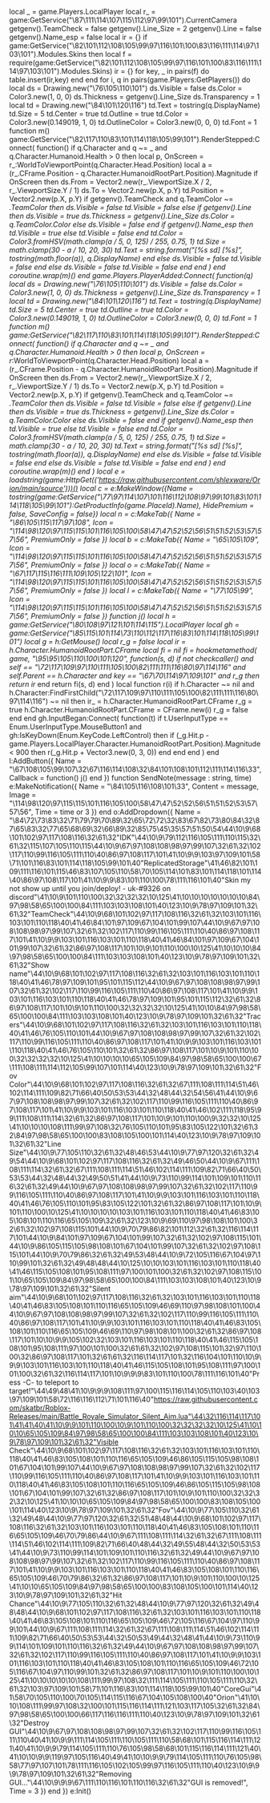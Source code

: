 local _ = game.Players.LocalPlayer local r_ = game:GetService("\87\111\114\107\115\112\97\99\101").CurrentCamera getgenv().TeamCheck = false getgenv().Line_Size = 2 getgenv().Line = false getgenv().Name_esp = false local ir = {} if game:GetService("\82\101\112\108\105\99\97\116\101\100\83\116\111\114\97\103\101").Modules.Skins then local f = require(game:GetService("\82\101\112\108\105\99\97\116\101\100\83\116\111\114\97\103\101").Modules.Skins) ir = {} for key, _ in pairs(f) do table.insert(ir,key) end end for i, q in pairs(game.Players:GetPlayers()) do local ds = Drawing.new("\76\105\110\101") ds.Visible = false ds.Color = Color3.new(1, 0, 0) ds.Thickness = getgenv().Line_Size ds.Transparency = 1 local td = Drawing.new("\84\101\120\116") td.Text = tostring(q.DisplayName) td.Size = 5 td.Center = true td.Outline = true td.Color = Color3.new(0.149019, 1, 0) td.OutlineColor = Color3.new(0, 0, 0) td.Font = 1 function m() game:GetService("\82\117\110\83\101\114\118\105\99\101").RenderStepped:Connect( function() if q.Character and q ~= _ and q.Character.Humanoid.Health > 0 then local p, OnScreen = r_:WorldToViewportPoint(q.Character.Head.Position) local a = (r_.CFrame.Position - q.Character.HumanoidRootPart.Position).Magnitude if OnScreen then ds.From = Vector2.new(r_.ViewportSize.X / 2, r_.ViewportSize.Y / 1) ds.To = Vector2.new(p.X, p.Y) td.Position = Vector2.new(p.X, p.Y) if getgenv().TeamCheck and q.TeamColor ~= _.TeamColor then ds.Visible = false td.Visible = false else if getgenv().Line then ds.Visible = true ds.Thickness = getgenv().Line_Size ds.Color = q.TeamColor.Color else ds.Visible = false end if getgenv().Name_esp then td.Visible = true else td.Visible = false end td.Color = Color3.fromHSV(math.clamp(a / 5, 0, 125) / 255, 0.75, 1) td.Size = math.clamp(30 - a / 10, 20, 30) td.Text = string.format("[%s sd] [%s]", tostring(math.floor(a)), q.DisplayName) end else ds.Visible = false td.Visible = false end else ds.Visible = false td.Visible = false end end ) end coroutine.wrap(m)() end game.Players.PlayerAdded:Connect( function(q) local ds = Drawing.new("\76\105\110\101") ds.Visible = false ds.Color = Color3.new(1, 0, 0) ds.Thickness = getgenv().Line_Size ds.Transparency = 1 local td = Drawing.new("\84\101\120\116") td.Text = tostring(q.DisplayName) td.Size = 5 td.Center = true td.Outline = true td.Color = Color3.new(0.149019, 1, 0) td.OutlineColor = Color3.new(0, 0, 0) td.Font = 1 function m() game:GetService("\82\117\110\83\101\114\118\105\99\101").RenderStepped:Connect( function() if q.Character and q ~= _ and q.Character.Humanoid.Health > 0 then local p, OnScreen = r_:WorldToViewportPoint(q.Character.Head.Position) local a = (r_.CFrame.Position - q.Character.HumanoidRootPart.Position).Magnitude if OnScreen then ds.From = Vector2.new(r_.ViewportSize.X / 2, r_.ViewportSize.Y / 1) ds.To = Vector2.new(p.X, p.Y) td.Position = Vector2.new(p.X, p.Y) if getgenv().TeamCheck and q.TeamColor ~= _.TeamColor then ds.Visible = false td.Visible = false else if getgenv().Line then ds.Visible = true ds.Thickness = getgenv().Line_Size ds.Color = q.TeamColor.Color else ds.Visible = false end if getgenv().Name_esp then td.Visible = true else td.Visible = false end td.Color = Color3.fromHSV(math.clamp(a / 5, 0, 125) / 255, 0.75, 1) td.Size = math.clamp(30 - a / 10, 20, 30) td.Text = string.format("[%s sd] [%s]", tostring(math.floor(a)), q.DisplayName) end else ds.Visible = false td.Visible = false end else ds.Visible = false td.Visible = false end end ) end coroutine.wrap(m)() end ) local e = loadstring(game:HttpGet(('https://raw.githubusercontent.com/shlexware/Orion/main/source')))() local c = e:MakeWindow({Name = tostring(game:GetService("\77\97\114\107\101\116\112\108\97\99\101\83\101\114\118\105\99\101"):GetProductInfo(game.PlaceId).Name), HidePremium = false, SaveConfig = false}) local n = c:MakeTab({ Name = "\86\105\115\117\97\108", Icon = "\114\98\120\97\115\115\101\116\105\100\58\47\47\52\52\56\51\51\52\53\57\57\56", PremiumOnly = false }) local b = c:MakeTab({ Name = "\65\105\109", Icon = "\114\98\120\97\115\115\101\116\105\100\58\47\47\52\52\56\51\51\52\53\57\57\56", PremiumOnly = false }) local o = c:MakeTab({ Name = "\67\117\115\116\111\109\105\122\101", Icon = "\114\98\120\97\115\115\101\116\105\100\58\47\47\52\52\56\51\51\52\53\57\57\56", PremiumOnly = false }) local l = c:MakeTab({ Name = "\77\105\99", Icon = "\114\98\120\97\115\115\101\116\105\100\58\47\47\52\52\56\51\51\52\53\57\57\56", PremiumOnly = false }) function j() local h = game:GetService("\80\108\97\121\101\114\115").LocalPlayer local gh = game:GetService("\85\115\101\114\73\110\112\117\116\83\101\114\118\105\99\101") local _g = h:GetMouse() local r_g = false local ir_ = h.Character.HumanoidRootPart.CFrame local fi = nil fi = hookmetamethod( game, "\95\95\105\110\100\101\120", function(s, d) if not checkcaller() and self == "\72\117\109\97\110\111\105\100\82\111\111\116\80\97\114\116" and self.Parent == h.Character and key == "\67\70\114\97\109\101" and r_g then return ir_ end return fi(s, d) end ) local function r(i) if h.Character ~= nil and h.Character:FindFirstChild("\72\117\109\97\110\111\105\100\82\111\111\116\80\97\114\116") ~= nil then ir_ = h.Character.HumanoidRootPart.CFrame r_g = true h.Character.HumanoidRootPart.CFrame = CFrame.new(i) r_g = false end end gh.InputBegan:Connect( function(t) if t.UserInputType == Enum.UserInputType.MouseButton1 and gh:IsKeyDown(Enum.KeyCode.LeftControl) then if (_g.Hit.p - game.Players.LocalPlayer.Character.HumanoidRootPart.Position).Magnitude < 900 then r(_g.Hit.p + Vector3.new(0, 3, 0)) end end end ) end l:AddButton({ Name = "\67\108\105\99\107\32\67\116\114\108\32\84\101\108\101\112\111\114\116\33", Callback = function() j() end     }) function SendNote(message : string, time) e:MakeNotification({ Name = "\84\105\116\108\101\33", Content = message, Image = "\114\98\120\97\115\115\101\116\105\100\58\47\47\52\52\56\51\51\52\53\57\57\56", Time = time or 3 }) end o:AddDropdown({ Name = "\84\72\73\83\32\71\79\79\70\89\32\65\72\72\32\83\67\82\73\80\84\32\87\65\83\32\77\65\68\69\32\66\89\32\85\75\45\35\57\51\50\54\44\10\9\68\101\102\97\117\108\116\32\61\32"IDK"\44\10\9\79\112\116\105\111\110\115\32\61\32\115\107\105\110\115\44\10\9\67\97\108\108\98\97\99\107\32\61\32\102\117\110\99\116\105\111\110\40\86\97\108\117\101\41\10\9\9\103\97\109\101\58\71\101\116\83\101\114\118\105\99\101\40"ReplicatedStorage"\41\46\82\101\109\111\116\101\115\46\83\107\105\110\58\70\105\114\101\83\101\114\118\101\114\40\86\97\108\117\101\41\10\9\9\83\101\110\100\78\111\116\101\40"Skin my not show up until you join/deploy!    - uk-#9326 on discord"\41\10\9\101\110\100\32\32\32\32\10\125\41\10\10\10\10\10\10\10\84\97\98\58\65\100\100\84\111\103\103\108\101\40\123\10\9\78\97\109\101\32\61\32"TeamCheck"\44\10\9\68\101\102\97\117\108\116\32\61\32\103\101\116\103\101\110\118\40\41\46\84\101\97\109\67\104\101\99\107\44\10\9\67\97\108\108\98\97\99\107\32\61\32\102\117\110\99\116\105\111\110\40\86\97\108\117\101\41\10\9\9\103\101\116\103\101\110\118\40\41\46\84\101\97\109\67\104\101\99\107\32\61\32\86\97\108\117\101\10\9\101\110\100\10\125\41\10\10\10\84\97\98\58\65\100\100\84\111\103\103\108\101\40\123\10\9\78\97\109\101\32\61\32"Show name"\44\10\9\68\101\102\97\117\108\116\32\61\32\103\101\116\103\101\110\118\40\41\46\78\97\109\101\95\101\115\112\44\10\9\67\97\108\108\98\97\99\107\32\61\32\102\117\110\99\116\105\111\110\40\86\97\108\117\101\41\10\9\9\103\101\116\103\101\110\118\40\41\46\78\97\109\101\95\101\115\112\32\61\32\86\97\108\117\101\10\9\101\110\100\32\32\32\32\10\125\41\10\10\84\97\98\58\65\100\100\84\111\103\103\108\101\40\123\10\9\78\97\109\101\32\61\32"Tracers"\44\10\9\68\101\102\97\117\108\116\32\61\32\103\101\116\103\101\110\118\40\41\46\76\105\110\101\44\10\9\67\97\108\108\98\97\99\107\32\61\32\102\117\110\99\116\105\111\110\40\86\97\108\117\101\41\10\9\9\103\101\116\103\101\110\118\40\41\46\76\105\110\101\32\61\32\86\97\108\117\101\10\9\101\110\100\32\32\32\32\10\125\41\10\10\10\10\65\105\109\84\97\98\58\65\100\100\67\111\108\111\114\112\105\99\107\101\114\40\123\10\9\78\97\109\101\32\61\32"Fov Color"\44\10\9\68\101\102\97\117\108\116\32\61\32\67\111\108\111\114\51\46\102\114\111\109\82\71\66\40\50\53\53\44\32\48\44\32\54\56\41\44\10\9\67\97\108\108\98\97\99\107\32\61\32\102\117\110\99\116\105\111\110\40\86\97\108\117\101\41\10\9\9\103\101\116\103\101\110\118\40\41\46\102\111\118\95\99\111\108\111\114\32\61\32\86\97\108\117\101\10\9\101\110\100\9\32\32\10\125\41\10\10\10\108\111\99\97\108\32\76\105\110\101\95\83\105\122\101\32\61\32\84\97\98\58\65\100\100\83\108\105\100\101\114\40\123\10\9\78\97\109\101\32\61\32"Line Size"\44\10\9\77\105\110\32\61\32\48\46\53\44\10\9\77\97\120\32\61\32\49\54\44\10\9\68\101\102\97\117\108\116\32\61\32\49\46\50\44\10\9\67\111\108\111\114\32\61\32\67\111\108\111\114\51\46\102\114\111\109\82\71\66\40\50\53\53\44\32\48\44\32\49\50\51\41\44\10\9\73\110\99\114\101\109\101\110\116\32\61\32\49\44\10\9\67\97\108\108\98\97\99\107\32\61\32\102\117\110\99\116\105\111\110\40\86\97\108\117\101\41\10\9\9\103\101\116\103\101\110\118\40\41\46\76\105\110\101\95\83\105\122\101\32\61\32\86\97\108\117\101\10\9\101\110\100\10\125\41\10\10\10\10\103\101\116\103\101\110\118\40\41\46\83\105\108\101\110\116\65\105\109\32\61\32\123\10\9\69\110\97\98\108\101\100\32\61\32\102\97\108\115\101\44\10\9\70\79\86\82\101\112\32\61\32\116\114\117\101\44\10\9\84\101\97\109\67\104\101\99\107\32\61\32\102\97\108\115\101\44\10\9\86\105\115\105\98\108\101\67\104\101\99\107\32\61\32\102\97\108\115\101\44\10\9\70\79\86\32\61\32\49\53\48\44\10\9\72\105\116\67\104\97\110\99\101\32\61\32\49\48\48\44\10\125\10\10\103\101\116\103\101\110\118\40\41\46\115\105\108\101\95\108\111\97\100\101\100\32\61\32\102\97\108\115\101\10\65\105\109\84\97\98\58\65\100\100\84\111\103\103\108\101\40\123\10\9\78\97\109\101\32\61\32"Silent aim"\44\10\9\68\101\102\97\117\108\116\32\61\32\103\101\116\103\101\110\118\40\41\46\83\105\108\101\110\116\65\105\109\46\69\110\97\98\108\101\100\44\10\9\67\97\108\108\98\97\99\107\32\61\32\102\117\110\99\116\105\111\110\40\86\97\108\117\101\41\10\9\9\103\101\116\103\101\110\118\40\41\46\83\105\108\101\110\116\65\105\109\46\69\110\97\98\108\101\100\32\61\32\86\97\108\117\101\10\10\9\9\105\102\32\103\101\116\103\101\110\118\40\41\46\115\105\108\101\95\108\111\97\100\101\100\32\61\61\32\102\97\108\115\101\32\97\110\100\32\86\97\108\117\101\32\61\61\32\116\114\117\101\32\116\104\101\110\10\9\9\9\103\101\116\103\101\110\118\40\41\46\115\105\108\101\95\108\111\97\100\101\100\32\61\32\116\114\117\101\10\9\9\9\83\101\110\100\78\111\116\101\40"Press -C- to teleport to target!"\44\49\48\41\10\9\9\9\108\111\97\100\115\116\114\105\110\103\40\103\97\109\101\58\72\116\116\112\71\101\116\40"https://raw.githubusercontent.com/skatbr/Roblox-Releases/main/Battle_Royale_Simulator_Silent_Aim.lua"\44\32\116\114\117\101\41\41\40\41\10\9\9\101\110\100\10\9\101\110\100\32\32\32\32\10\125\41\10\10\10\65\105\109\84\97\98\58\65\100\100\84\111\103\103\108\101\40\123\10\9\78\97\109\101\32\61\32"Visible Check"\44\10\9\68\101\102\97\117\108\116\32\61\32\103\101\116\103\101\110\118\40\41\46\83\105\108\101\110\116\65\105\109\46\86\105\115\105\98\108\101\67\104\101\99\107\44\10\9\67\97\108\108\98\97\99\107\32\61\32\102\117\110\99\116\105\111\110\40\86\97\108\117\101\41\10\9\9\103\101\116\103\101\110\118\40\41\46\83\105\108\101\110\116\65\105\109\46\86\105\115\105\98\108\101\67\104\101\99\107\32\61\32\86\97\108\117\101\10\9\101\110\100\32\32\32\32\10\125\41\10\10\10\65\105\109\84\97\98\58\65\100\100\83\108\105\100\101\114\40\123\10\9\78\97\109\101\32\61\32"Fov"\44\10\9\77\105\110\32\61\32\49\48\44\10\9\77\97\120\32\61\32\51\48\48\44\10\9\68\101\102\97\117\108\116\32\61\32\103\101\116\103\101\110\118\40\41\46\83\105\108\101\110\116\65\105\109\46\70\79\86\44\10\9\67\111\108\111\114\32\61\32\67\111\108\111\114\51\46\102\114\111\109\82\71\66\40\48\44\32\49\55\48\44\32\50\53\53\41\44\10\9\73\110\99\114\101\109\101\110\116\32\61\32\49\44\10\9\67\97\108\108\98\97\99\107\32\61\32\102\117\110\99\116\105\111\110\40\86\97\108\117\101\41\10\9\9\103\101\116\103\101\110\118\40\41\46\83\105\108\101\110\116\65\105\109\46\70\79\86\32\61\32\86\97\108\117\101\10\9\101\110\100\10\125\41\10\10\65\105\109\84\97\98\58\65\100\100\83\108\105\100\101\114\40\123\10\9\78\97\109\101\32\61\32"Hit Chance"\44\10\9\77\105\110\32\61\32\48\44\10\9\77\97\120\32\61\32\49\48\48\44\10\9\68\101\102\97\117\108\116\32\61\32\103\101\116\103\101\110\118\40\41\46\83\105\108\101\110\116\65\105\109\46\72\105\116\67\104\97\110\99\101\44\10\9\67\111\108\111\114\32\61\32\67\111\108\111\114\51\46\102\114\111\109\82\71\66\40\50\53\53\44\32\50\53\49\44\32\48\41\44\10\9\73\110\99\114\101\109\101\110\116\32\61\32\49\44\10\9\67\97\108\108\98\97\99\107\32\61\32\102\117\110\99\116\105\111\110\40\86\97\108\117\101\41\10\9\9\103\101\116\103\101\110\118\40\41\46\83\105\108\101\110\116\65\105\109\46\72\105\116\67\104\97\110\99\101\32\61\32\86\97\108\117\101\10\9\101\110\100\10\125\41\10\10\10\10\10\108\111\99\97\108\32\111\114\105\111\110\105\111\110\32\61\32\103\97\109\101\58\71\101\116\83\101\114\118\105\99\101\40"CoreGui"\41\58\70\105\110\100\70\105\114\115\116\67\104\105\108\100\40"Orion"\41\10\10\108\111\99\97\108\32\100\101\115\116\114\111\121\103\117\105\32\61\32\84\97\98\58\65\100\100\66\117\116\116\111\110\40\123\10\9\78\97\109\101\32\61\32"Destroy GUI"\44\10\9\67\97\108\108\98\97\99\107\32\61\32\102\117\110\99\116\105\111\110\40\41\10\9\9\111\114\105\111\110\105\111\110\58\68\101\115\116\114\111\121\40\41\10\9\9\79\114\105\111\110\76\105\98\58\68\101\115\116\114\111\121\40\41\10\10\9\9\119\97\105\116\40\49\41\10\10\9\9\79\114\105\111\110\76\105\98\58\77\97\107\101\78\111\116\105\102\105\99\97\116\105\111\110\40\123\10\9\9\9\78\97\109\101\32\61\32"Removing GUI..."\44\10\9\9\9\67\111\110\116\101\110\116\32\61\32"GUI is removed!", Time = 3 }) end     }) e:Init()
